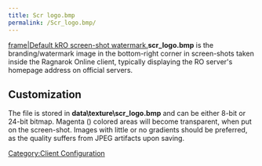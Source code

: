 ```yaml
---
title: Scr logo.bmp
permalink: /Scr_logo.bmp/
---
```


[frame|Default kRO screen-shot watermark.](Image:scr_logo.png)**scr_logo.bmp** is the branding/watermark image in the bottom-right corner in screen-shots taken inside the Ragnarok Online client, typically displaying the RO server's homepage address on official servers.

Customization
-------------

The file is stored in **data\\texture\\scr_logo.bmp** and can be either 8-bit or 24-bit bitmap. Magenta () colored areas will become transparent, when put on the screen-shot. Images with little or no gradients should be preferred, as the quality suffers from JPEG artifacts upon saving.

[Category:Client Configuration](Client_Configuration)